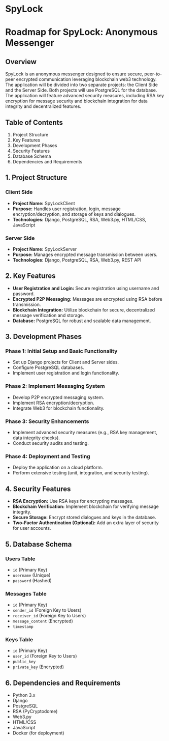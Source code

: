 # SpyLock
# Roadmap for SpyLock: Anonymous Messenger

## Overview
SpyLock is an anonymous messenger designed to ensure secure, peer-to-peer encrypted communication leveraging blockchain web3 technology. The application will be divided into two separate projects: the Client Side and the Server Side. Both projects will use PostgreSQL for the database. The application will feature advanced security measures, including RSA key encryption for message security and blockchain integration for data integrity and decentralized features.

## Table of Contents
1. Project Structure
2. Key Features
3. Development Phases
4. Security Features
5. Database Schema
6. Dependencies and Requirements

## 1. Project Structure

### Client Side
- **Project Name:** SpyLockClient
- **Purpose:** Handles user registration, login, message encryption/decryption, and storage of keys and dialogues.
- **Technologies:** Django, PostgreSQL, RSA, Web3.py, HTML/CSS, JavaScript

### Server Side
- **Project Name:** SpyLockServer
- **Purpose:** Manages encrypted message transmission between users.
- **Technologies:** Django, PostgreSQL, RSA, Web3.py, REST API

## 2. Key Features
- **User Registration and Login:** Secure registration using username and password.
- **Encrypted P2P Messaging:** Messages are encrypted using RSA before transmission.
- **Blockchain Integration:** Utilize blockchain for secure, decentralized message verification and storage.
- **Database:** PostgreSQL for robust and scalable data management.

## 3. Development Phases

### Phase 1: Initial Setup and Basic Functionality
- Set up Django projects for Client and Server sides.
- Configure PostgreSQL databases.
- Implement user registration and login functionality.

### Phase 2: Implement Messaging System
- Develop P2P encrypted messaging system.
- Implement RSA encryption/decryption.
- Integrate Web3 for blockchain functionality.

### Phase 3: Security Enhancements
- Implement advanced security measures (e.g., RSA key management, data integrity checks).
- Conduct security audits and testing.

### Phase 4: Deployment and Testing
- Deploy the application on a cloud platform.
- Perform extensive testing (unit, integration, and security testing).

## 4. Security Features
- **RSA Encryption:** Use RSA keys for encrypting messages.
- **Blockchain Verification:** Implement blockchain for verifying message integrity.
- **Secure Storage:** Encrypt stored dialogues and keys in the database.
- **Two-Factor Authentication (Optional):** Add an extra layer of security for user accounts.

## 5. Database Schema

### Users Table
- `id` (Primary Key)
- `username` (Unique)
- `password` (Hashed)

### Messages Table
- `id` (Primary Key)
- `sender_id` (Foreign Key to Users)
- `receiver_id` (Foreign Key to Users)
- `message_content` (Encrypted)
- `timestamp`

### Keys Table
- `id` (Primary Key)
- `user_id` (Foreign Key to Users)
- `public_key`
- `private_key` (Encrypted)

## 6. Dependencies and Requirements
- Python 3.x
- Django
- PostgreSQL
- RSA (PyCryptodome)
- Web3.py
- HTML/CSS
- JavaScript
- Docker (for deployment)

